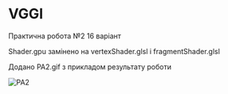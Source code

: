 # VGGI 
Практична робота №2 16 варіант

Shader.gpu замінено на vertexShader.glsl i fragmentShader.glsl

Додано PA2.gif з прикладом результату роботи

![PA2](https://user-images.githubusercontent.com/83204197/207608593-b82229ed-4003-468d-8a86-fec4fc5cb8b7.gif)
